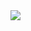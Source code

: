 <!--><img align=left src="https://github-readme-stats.vercel.app/api?username=RMDern&show_icons=true&theme=merko"><!-->
